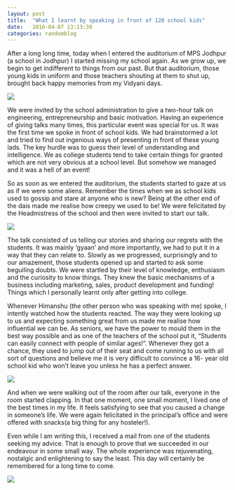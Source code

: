 ```yaml
---
layout: post
title:  "What I learnt by speaking in front of 120 school kids"
date:   2016-04-07 13:13:39
categories: randomblog
---
```


After a long long time, today when I entered the auditorium of MPS Jodhpur (a school in Jodhpur) I started missing my school again. As we grow up, we begin to get indifferent to things from our past. But that auditorium, those young kids in uniform and those teachers shouting at them to shut up, brought back happy memories from my Vidyani days.

<image src="/assets/images/mps1.jpg"></image>

We were invited by the school administration to give a two-hour talk on engineering, entrepreneurship and basic motivation. Having an experience of giving talks many times, this particular event was special for us. It was the first time we spoke in front of school kids. We had brainstormed a lot and tried to find out ingenious ways of presenting in front of these young lads. The key hurdle was to guess their level of understanding and intelligence. We as college students tend to take certain things for granted which are not very obvious at a school level. But somehow we managed and it was a hell of an event!

So as soon as we entered the auditorium, the students started to gaze at us as if we were some aliens. Remember the times when we as school kids used to gossip and stare at anyone who is new? Being at the other end of the dais made me realise how creepy we used to be! We were felicitated by the Headmistress of the school and then were invited to start our talk.

<image src="/assets/images/mps2.jpg"></image>


The talk consisted of us telling our stories and sharing our regrets with the students. It was mainly ‘gyaan’ and more importantly, we had to put it in a way that they can relate to. Slowly as we progressed, surprisingly and to our amazement, those students opened up and started to ask some beguiling doubts. We were startled by their level of knowledge, enthusiasm and the curiosity to know things. They knew the basic mechanisms of a business including marketing, sales, product development and funding! Things which I personally learnt only after getting into college.

Whenever Himanshu (the other person who was speaking with me) spoke, I intently watched how the students reacted. The way they were looking up to us and expecting something great from us made me realise how influential we can be. As seniors, we have the power to mould them in the best way possible and as one of the teachers of the school put it, “Students can easily connect with people of similar ages!”. Whenever they got a chance, they used to jump out of their seat and come running to us with all sort of questions and believe me it is very difficult to convince a 16- year old school kid who won’t leave you unless he has a perfect answer.

<image src="/assets/images/mps3.jpg"></image>


And when we were walking out of the room after our talk, everyone in the room started clapping. In that one moment, one small moment, I lived one of the best times in my life. It feels satisfying to see that you caused a change in someone’s life. We were again felicitated in the principal’s office and were offered with snacks(a big thing for any hosteler!).

Even while I am writing this, I received a mail from one of the students seeking my advice. That is enough to prove that we succeeded in our endeavour in some small way. The whole experience was rejuvenating, nostalgic and enlightening to say the least. This day will certainly be remembered for a long time to come.

<image src="/assets/images/mps4.jpg"></image>
